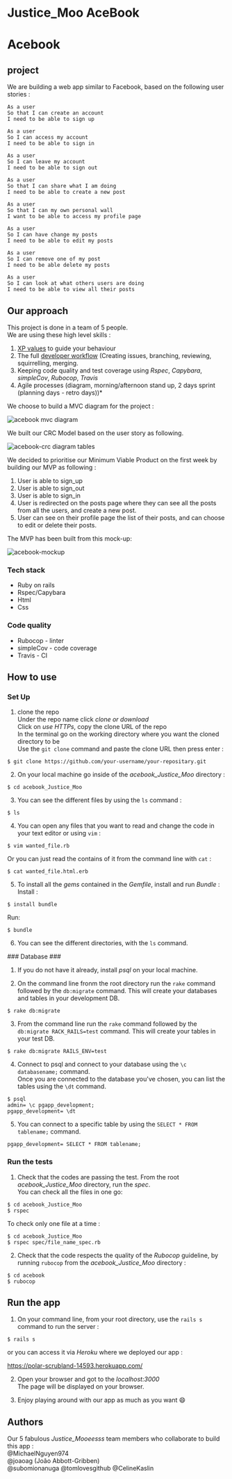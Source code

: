 # Justice_Moo AceBook #

# Acebook #

## project ##

We are building a web app similar to Facebook, based on the following user stories :

```
As a user
So that I can create an account
I need to be able to sign up
```
```
As a user
So I can access my account
I need to be able to sign in
```
```
As a user
So I can leave my account
I need to be able to sign out
```
```
As a user
So that I can share what I am doing
I need to be able to create a new post
```
```
As a user
So that I can my own personal wall
I want to be able to access my profile page
```
```
As a user
So I can have change my posts
I need to be able to edit my posts
```
```
As a user
So I can remove one of my post
I need to be able delete my posts
```
```
As a user
So I can look at what others users are doing
I need to be able to view all their posts
```
## Our approach ##

This project is done in a team of 5 people.<br/>
We are using these high level skills :<br/>
1. [XP values](#xp-values) to guide your behaviour<br/>
2. The full [developer workflow](#development-workflow) (Creating issues, branching, reviewing, squirrelling, merging.<br/>
3. Keeping code quality and test coverage using *Rspec*, *Capybara*, *simpleCov*, *Rubocop*, *Travis* <br/>
4. Agile processes (diagram, morning/afternoon stand up, 2 days sprint (planning days - retro days))*

We choose to build a MVC diagram for the project :

![acebook mvc diagram](https://user-images.githubusercontent.com/43742795/52224655-712a8080-28a0-11e9-9a0c-0f83bbd11477.png)


We built our CRC Model based on the user story as following.<br/>

![acebook-crc diagram tables](https://user-images.githubusercontent.com/43742795/52222701-0a0acd00-289c-11e9-967f-ae23f657de9b.png)

We decided to prioritise our Minimum Viable Product on the first week by building our MVP as following :<br/>

1. User is able to sign_up
2. User is able to sign_out
3. User is able to sign_in
4. User is redirected on the posts page where they can see all the posts from all the users, and create a new post.
5. User can see on their profile page the list of their posts, and can choose to edit or delete their posts.<br/>

The MVP has been built from this mock-up:

![acebook-mockup](https://user-images.githubusercontent.com/43742795/52222653-ea73a480-289b-11e9-9f3a-b8ec15b4699a.png)

### Tech stack ###

* Ruby on rails
* Rspec/Capybara
* Html
* Css

### Code quality ###

* Rubocop - linter
* simpleCov - code coverage
* Travis - CI

## How to use ##

### Set Up ###

1. clone the repo<br/>
Under the repo name click *clone or download*<br/>
Click on *use HTTPs*, copy the clone URL of the repo<br/>
In the terminal go on the working directory where you want the cloned directory to be<br/>
Use the `git clone` command and paste the clone URL then press enter :

```shell
$ git clone https://github.com/your-username/your-repositary.git
```

2. On your local machine go inside of the *acebook_Justice_Moo* directory :

```shell
$ cd acebook_Justice_Moo
```
3. You can see the different files by using the `ls` command :<br/>

```shell
$ ls
```

4. You can open any files that you want to read and change the code in your text editor or using `vim` :

```shell
$ vim wanted_file.rb
```
Or you can just read the contains of it from the command line with `cat` :

```shell
$ cat wanted_file.html.erb
```
5. To install all the *gems* contained in the *Gemfile*, install and run *Bundle* :
Install :

```shell
$ install bundle
```
Run:

```shell
$ bundle
```
6. You can see the different directories, with the `ls` command.

### Database ###

1. If you do not have it already, install *psql* on your local machine.

2. On the command line fronm the root directory run the `rake` command followed by the `db:migrate` command. This will create your databases and tables in your development DB.<br/>

```shell
$ rake db:migrate
```

3. From the command line run the `rake` command followed by the `db:migrate RACK_RAILS=test` command. This will create your tables in your test DB.<br/>

```shell
$ rake db:migrate RAILS_ENV=test
```

4. Connect to psql and connect to your database using the `\c databasename;` command.<br/>
Once you are connected to the database you've chosen, you can list the tables using the `\dt` command.<br/>

```shell
$ psql
admin= \c pgapp_development;
pgapp_development= \dt
```
5. You can connect to a specific table by using the `SELECT * FROM tablename;` command.<br/>

```shell
pgapp_development= SELECT * FROM tablename;
```
### Run the tests ###

1. Check that the codes are passing the test. From the root *acebook_Justice_Moo* directory, run the *spec*.<br/>
You can check all the files in one go:

```shell
$ cd acebook_Justice_Moo
$ rspec
```
To check only one file at a time :

```shell
$ cd acebook_Justice_Moo
$ rspec spec/file_name_spec.rb
```

2. Check that the code respects the quality of the *Rubocop* guideline, by running `rubocop` from the *acebook_Justice_Moo* directory :

```shell
$ cd acebook
$ rubocop
```

## Run the app ##

1. On your command line, from your root directory, use the `rails s` command to run the server :

```shell
$ rails s
```

or you can access it via *Heroku* where we deployed our app :

https://polar-scrubland-14593.herokuapp.com/

2. Open your browser and got to the *localhost:3000* <br/>
The page will be displayed on your browser.

3. Enjoy playing around with our app as much as you want :smile:


## Authors ##

Our 5 fabulous *Justice_Mooeesss* team members who collaborate to build this app :<br/>
@MichaelNguyen974 <br/>
@joaoag (João Abbott-Gribben)<br/>
@subomionanuga
@tomlovesgithub
@CelineKaslin
